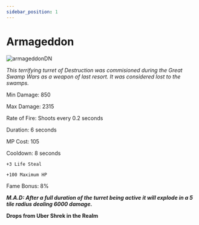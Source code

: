 ```yaml
---
sidebar_position: 1
---
```


# Armageddon

![armageddonDN](https://vwiki.valorserver.com/api/item/picture/armegeddon)

<i>This terrifying turret of Destruction was commisioned during the Great Swamp Wars as a weapon of last resort. It was considered lost to the swamps.</i>

Min Damage: 850

Max Damage: 2315

Rate of Fire: Shoots every 0.2 seconds

Duration: 6 seconds

MP Cost: 105 

Cooldown: 8 seconds
    
    +3 Life Steal

    +100 Maximum HP

Fame Bonus: 8%

***M.A.D: After a full duration of the turret being active it will explode in a 5 tile radius dealing 6000 damage.***

**Drops from Uber Shrek in the Realm**

